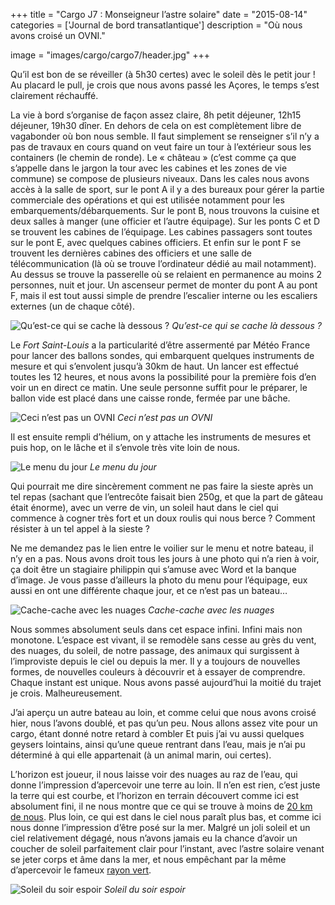 +++
title = "Cargo J7 : Monseigneur l’astre solaire"
date = "2015-08-14"
categories = ['Journal de bord transatlantique']
description = "Où nous avons croisé un OVNI."

image = "images/cargo/cargo7/header.jpg"
+++

Qu’il est bon de se réveiller (à 5h30 certes) avec le soleil dès le petit jour ! Au placard le pull, je crois que nous avons passé les Açores, le temps s’est clairement réchauffé.

La vie à bord s’organise de façon assez claire, 8h petit déjeuner, 12h15 déjeuner, 19h30 dîner. En dehors de cela on est complètement libre de vagabonder où bon nous semble. Il faut simplement se renseigner s’il n’y a pas de travaux en cours quand on veut faire un tour à l’extérieur sous les containers (le chemin de ronde). Le « château » (c’est comme ça que s’appelle dans le jargon la tour avec les cabines et les zones de vie commune) se compose de plusieurs niveaux. Dans les cales nous avons accès à la salle de sport, sur le pont A il y a des bureaux pour gérer la partie commerciale des opérations et qui est utilisée notamment pour les embarquements/débarquements. Sur le pont B, nous trouvons la cuisine et deux salles à manger (une officier et l’autre équipage). Sur les ponts C et D se trouvent les cabines de l’équipage. Les cabines passagers sont toutes sur le pont E, avec quelques cabines officiers. Et enfin sur le pont F se trouvent les dernières cabines des officiers et une salle de télécommunication (là où se trouve l’ordinateur dédié au mail notamment). Au dessus se trouve la passerelle où se relaient en permanence au moins 2 personnes, nuit et jour. Un ascenseur permet de monter du pont A au pont F, mais il est tout aussi simple de prendre l’escalier interne ou les escaliers externes (un de chaque côté).

![Qu’est-ce qui se cache là dessous ?](/images/cargo/cargo7/cache.jpg)
*Qu’est-ce qui se cache là dessous ?*

Le *Fort Saint-Louis* a la particularité d’être assermenté par Météo France pour lancer des ballons sondes, qui embarquent quelques instruments de mesure et qui s’envolent jusqu’à 30km de haut. Un lancer est effectué toutes les 12 heures, et nous avons la possibilité pour la première fois d’en voir un en direct ce matin. Une seule personne suffit pour le préparer, le ballon vide est placé dans  une caisse ronde, fermée par une bâche.

![Ceci n’est pas un OVNI](/images/cargo/cargo7/envol.jpg)
*Ceci n’est pas un OVNI*

Il est ensuite rempli d’hélium, on y attache les instruments de mesures et puis hop, on le lâche et il s’envole très vite loin de nous.

![Le menu du jour](/images/cargo/cargo7/menu.jpg)
*Le menu du jour*

Qui pourrait me dire sincèrement comment ne pas faire la sieste après un tel repas (sachant que l’entrecôte faisait bien 250g, et que la part de gâteau était énorme), avec un verre de vin, un soleil haut dans le ciel qui commence à cogner très fort et un doux roulis qui nous berce ? Comment résister à un tel appel à la sieste ?

Ne me demandez pas le lien entre le voilier sur le menu et notre bateau, il n’y en a pas. Nous avons droit tous les jours à une photo qui n’a rien à voir, ça doit être un stagiaire philippin qui s’amuse avec Word et la banque d’image. Je vous passe d’ailleurs la photo du menu pour l’équipage, eux aussi en ont une différente chaque jour, et ce n’est pas un bateau…

![Cache-cache avec les nuages](/images/cargo/cargo7/plat.jpg)
*Cache-cache avec les nuages*

Nous sommes absolument seuls dans cet espace infini. Infini mais non monotone. L’espace est vivant, il se remodèle sans cesse au grès du vent, des nuages, du soleil, de notre passage, des animaux qui surgissent à l’improviste depuis le ciel ou depuis la mer. Il y a toujours de nouvelles formes, de nouvelles couleurs à découvrir et à essayer de comprendre. Chaque instant est unique.
Nous avons passé aujourd’hui la moitié du trajet je crois. Malheureusement.

J’ai aperçu un autre bateau au loin, et comme celui que nous avons croisé hier, nous l’avons doublé, et pas qu’un peu. Nous allons assez vite pour un cargo, étant donné notre retard à combler Et puis j’ai vu aussi quelques geysers lointains, ainsi qu’une queue rentrant dans l’eau, mais je n’ai pu déterminé à qui elle appartenait (à un animal marin, oui certes).

L’horizon est joueur, il nous laisse voir des nuages au raz de l’eau, qui donne l’impression d’apercevoir une terre au loin. Il n’en est rien, c’est juste la terre qui est courbe, et l’horizon en terrain découvert comme ici est absolument fini, il ne nous montre que ce qui se trouve à moins de [20 km de nous](http://villemin.gerard.free.fr/aScience/Physique/OPTIQUE/Horizon.htm). Plus loin, ce qui est dans le ciel nous paraît plus bas, et comme ici nous donne l’impression d’être posé sur la mer.
Malgré un joli soleil et un ciel relativement dégagé, nous n’avons jamais eu la chance d’avoir un coucher de soleil parfaitement clair pour l’instant, avec l’astre solaire venant se jeter corps et âme dans la mer, et nous empêchant par la même d’apercevoir le fameux [rayon vert](https://fr.wikipedia.org/wiki/Rayon_vert).

![Soleil du soir espoir](/images/cargo/cargo7/espoir.jpg)
*Soleil du soir espoir*

